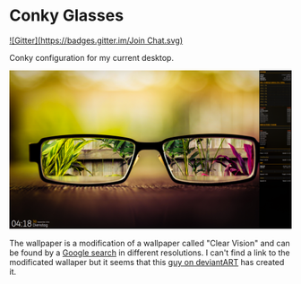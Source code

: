 Conky Glasses
=============
[![Gitter](https://badges.gitter.im/Join Chat.svg)](https://gitter.im/akkie/conky-glasses?utm_source=badge&utm_medium=badge&utm_campaign=pr-badge&utm_content=badge)

Conky configuration for my current desktop.

![Screenshot](https://github.com/akkie/conky-glasses/blob/master/Screenshot.png "Screenshot")

The wallpaper is a modification of a wallpaper called "Clear Vision" and can be found by a [Google search](https://www.google.de/search?q=%22Clear+Vision%22+wallpaper&tbm=isch) in different resolutions. I can't find a link to the modificated wallaper but it seems that this [guy on deviantART](http://aaronolive.deviantart.com/art/September-2012-327946100) has created it.
